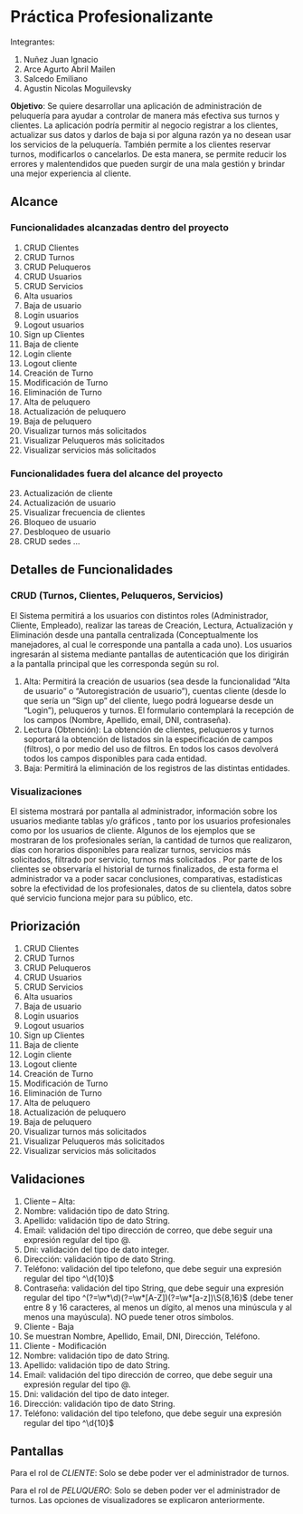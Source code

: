 ﻿# Práctica Profesionalizante

Integrantes:

1. Nuñez Juan Ignacio
2. Arce Agurto Abril Mailen
3. Salcedo Emiliano
4. Agustin Nicolas Moguilevsky

**Objetivo**: Se quiere desarrollar una aplicación de administración de peluquería para ayudar a controlar de manera más efectiva sus turnos y clientes. 
La aplicación podría permitir al negocio registrar a los clientes, actualizar sus datos y darlos de baja si por alguna razón ya no desean usar los servicios de la peluquería. También permite a los clientes reservar turnos, modificarlos o cancelarlos. 
De esta manera, se permite reducir los errores y malentendidos que pueden surgir de una mala gestión y brindar una mejor experiencia al cliente.

## Alcance

### Funcionalidades alcanzadas dentro del proyecto

1. CRUD Clientes
2. CRUD Turnos
3. CRUD Peluqueros
4. CRUD Usuarios
5. CRUD Servicios
6. Alta usuarios
7. Baja de usuario
8. Login usuarios
9. Logout usuarios
10. Sign up Clientes
11. Baja de cliente
12. Login cliente
13. Logout cliente
14. Creación de Turno
15. Modificación de Turno
16. Eliminación de Turno
17. Alta de peluquero
18. Actualización de peluquero
19. Baja de peluquero
20. Visualizar turnos más solicitados
21. Visualizar Peluqueros más solicitados
22. Visualizar servicios más solicitados

### Funcionalidades fuera del alcance del proyecto
23. Actualización de cliente
24. Actualización de usuario
25. Visualizar frecuencia de clientes
26. Bloqueo de usuario
27. Desbloqueo de usuario
28. CRUD sedes
…

## Detalles de Funcionalidades

### CRUD (Turnos, Clientes, Peluqueros, Servicios)

El Sistema permitirá a los usuarios con distintos roles (Administrador, Cliente, Empleado), realizar las tareas de Creación, Lectura, Actualización y Eliminación desde una pantalla centralizada (Conceptualmente los manejadores, al cual le corresponde una pantalla a cada uno).
Los usuarios ingresarán al sistema mediante pantallas de autenticación que los dirigirán a la pantalla principal que les corresponda según su rol.
   1. Alta: Permitirá la creación de usuarios (sea desde la funcionalidad “Alta de usuario” o “Autoregistración de usuario”), cuentas cliente (desde lo que sería un “Sign up” del cliente, luego podrá loguearse desde un “Login”), peluqueros y turnos. El formulario contemplará la recepción de los campos (Nombre, Apellido, email, DNI, contraseña).
   2. Lectura (Obtención): La obtención de clientes, peluqueros y turnos soportará la obtención de listados sin la especificación de campos (filtros), o por medio del uso de filtros. En todos los casos devolverá todos los campos disponibles para cada entidad.
   3. Baja: Permitirá la eliminación de los registros de las distintas entidades.

### Visualizaciones

El sistema mostrará por pantalla al administrador, información sobre los usuarios mediante tablas y/o gráficos , tanto por los usuarios profesionales como por los usuarios de cliente.
Algunos de los ejemplos que se mostraran de los profesionales serían, la cantidad de turnos que realizaron, días con horarios disponibles para realizar turnos, servicios más solicitados, filtrado por servicio, turnos más solicitados . Por parte de los clientes se observaría el historial de turnos finalizados, de esta forma el administrador va a poder sacar conclusiones, comparativas, estadísticas sobre la efectividad de los profesionales, datos de su clientela, datos sobre qué servicio funciona mejor para su público, etc.

## Priorización

1. CRUD Clientes
2. CRUD Turnos
3. CRUD Peluqueros
4. CRUD Usuarios
5. CRUD Servicios
6. Alta usuarios
7. Baja de usuario
8. Login usuarios
9. Logout usuarios
10. Sign up Clientes
11. Baja de cliente
12. Login cliente
13. Logout cliente
14. Creación de Turno
15. Modificación de Turno
16. Eliminación de Turno
17. Alta de peluquero
18. Actualización de peluquero
19. Baja de peluquero
20. Visualizar turnos más solicitados
21. Visualizar Peluqueros más solicitados
22. Visualizar servicios más solicitados

## Validaciones

1. Cliente – Alta:
  1. Nombre: validación tipo de dato String.
  2. Apellido: validación tipo de dato String.
  3. Email: validación del tipo dirección de correo, que debe seguir una expresión regular del tipo <caracteresPermitidos>@<caracteresPermitidos>.<caracteresPermitidosDe2a5>
  4. Dni: validación del tipo de dato integer.
  5. Dirección: validación tipo de dato String.
  6. Teléfono: validación del tipo telefono, que debe seguir una expresión regular del tipo ^\d{10}$ 
  7. Contraseña: validación del tipo String, que debe seguir una expresión regular del tipo ^(?=\w*\d)(?=\w*[A-Z])(?=\w*[a-z])\S{8,16}$ (debe tener entre 8 y 16 caracteres, al menos un dígito, al menos una minúscula y al menos una mayúscula). NO puede tener otros símbolos.
2. Cliente - Baja
  1. Se muestran Nombre, Apellido, Email, DNI, Dirección, Teléfono. 
3. Cliente - Modificación
  1. Nombre: validación tipo de dato String.
  2. Apellido: validación tipo de dato String.
  3. Email: validación del tipo dirección de correo, que debe seguir una expresión regular del tipo <caracteresPermitidos>@<caracteresPermitidos>.<caracteresPermitidosDe2a5>
  4. Dni: validación del tipo de dato integer.
  5. Dirección: validación tipo de dato String.
  6. Teléfono: validación del tipo telefono, que debe seguir una expresión regular del tipo ^\d{10}$ 

## Pantallas

Para el rol de _CLIENTE_: 
Solo se debe poder ver el administrador de turnos.

Para el rol de _PELUQUERO_: 
Solo se deben poder ver el administrador de turnos.
Las opciones de visualizadores se explicaron anteriormente.
